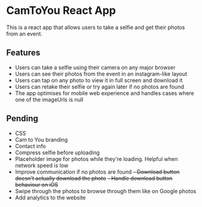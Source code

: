 # CamToYou React App

This is a react app that allows users to take a selfie and get their photos from an event.

## Features

- Users can take a selfie using their camera on any major browser
- Users can see their photos from the event in an instagram-like layout
- Users can tap on any photo to view it in full screen and download it
- Users can retake their selfie or try again later if no photos are found
- The app optimises for mobile web experience and handles cases where one of the imageUrls is null

## Pending
- CSS
- Cam to You branding
- Contact info
- Compress selfie before uploading
- Placeholder image for photos while they're loading. Helpful when network speed is low
- Improve communication if no photos are found
~~- Download button doesn't actually download the photo~~
~~- Handle download button behaviour on iOS~~
- Swipe through the photos to browse through them like on Google photos
- Add analytics to the website